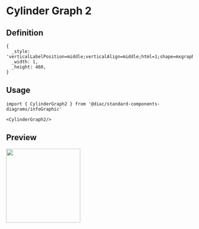# Cylinder Graph 2

## Definition

```
{
  _style: 'verticalLabelPosition=middle;verticalAlign=middle;html=1;shape=mxgraph.infographic.cylinder;fillColor=#23445D;strokeColor=none;shadow=0;align=left;labelPosition=right;spacingLeft=10;fontStyle=1;fontColor=#23445D;',
  _width: 1,
  _height: 460,
}
```

## Usage

```
import { CylinderGraph2 } from '@diac/standard-components-diagrams/infoGraphic'

<CylinderGraph2/>
```

## Preview

<img src="./cylinder-graph-2.png" width="200"/>

